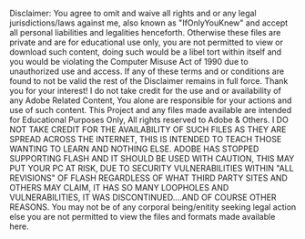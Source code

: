 Disclaimer:
You agree to omit and waive all rights and or any legal jurisdictions/laws against me, also known as "IfOnlyYouKnew" and accept all personal liabilities and legalities henceforth. Otherwise these files are private and are for educational use only, you are not permitted to view or download such content, doing such would be a libel tort within itself and you would be violating the Computer Misuse Act of 1990 due to unauthorized use and access.
If any of these terms and or conditions are found to not be valid the rest of the Disclaimer remains in full force.
Thank you for your interest! I do not take credit for the use and or availability of any Adobe Related Content, You alone are responsible for your actions and use of such content. This Project and any files made available are intended for Educational Purposes Only, All rights reserved to Adobe & Others.
I DO NOT TAKE CREDIT FOR THE AVAILABILITY OF SUCH FILES AS THEY ARE SPREAD ACROSS THE INTERNET, THIS IS INTENDED TO TEACH THOSE WANTING TO LEARN AND NOTHING ELSE.
ADOBE HAS STOPPED SUPPORTING FLASH AND IT SHOULD BE USED WITH CAUTION, THIS MAY PUT YOUR PC AT RISK, DUE TO SECURITY VULNERABILITIES WITHIN  "ALL REVISIONS" OF FLASH
REGARDLESS OF WHAT THIRD PARTY SITES AND OTHERS MAY CLAIM, IT HAS SO MANY LOOPHOLES AND VULNERABILITIES, IT WAS DISCONTINUED....AND OF COURSE OTHER REASONS.
You may not be of any corporal being/enitity seeking legal action else you are not permitted to view the files and formats made available here.

